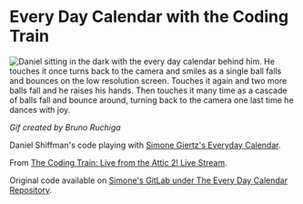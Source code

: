 # Every Day Calendar with the Coding Train

![Daniel sitting in the dark with the every day calendar behind him. He touches it once turns back to the camera and smiles as a single ball falls and bounces on the low resolution screen. Touches it again and two more balls fall and he raises his hands. Then touches it many time as a cascade of balls fall and bounce around, turning back to the camera one last time he dances with joy.](/images/bouncingballs.gif)

*Gif created by Bruno Ruchiga*

Daniel Shiffman's code playing with [Simone Giertz's Everyday Calendar](https://www.simonegiertz.com/every-day-calendar).

From [The Coding Train: Live from the Attic 2! Live Stream](https://youtu.be/W3W7OQmanJw).

Original code available on [Simone's GitLab under The Every Day Calendar Repository](https://gitlab.com/simonegiertz/the-every-day-calendar).


